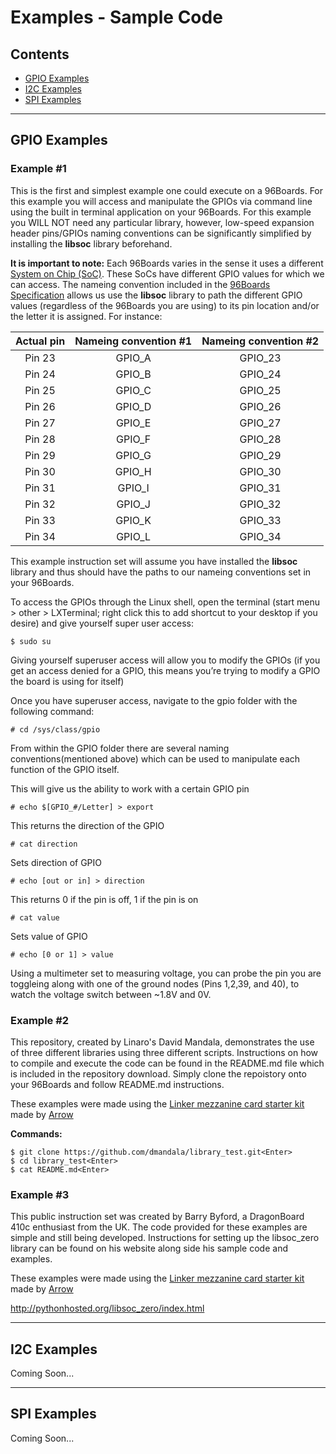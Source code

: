 # Examples - Sample Code

## Contents

- [GPIO Examples](#gpio-examples)
- [I2C Examples](#i2c-examples)
- [SPI Examples](#spi-examples)

***

## GPIO Examples

### Example #1

This is the first and simplest example one could execute on a 96Boards. For this example you will access and manipulate the GPIOs via command line using the built in terminal application on your 96Boards. For this example you WILL NOT need any particular library, however, low-speed expansion header pins/GPIOs naming conventions can be significantly simplified by installing the **libsoc** library beforehand.

**It is important to note:** Each 96Boards varies in the sense it uses a different [System on Chip (SoC)](). These SoCs have different GPIO values for which we can access. The nameing convention included in the [96Boards Specification]() allows us use the **libsoc** library to path the different GPIO values (regardless of the 96Boards you are using) to its pin location and/or the letter it is assigned. For instance:

| Actual pin | Nameing convention #1 | Nameing convention #2 |
|:----------:|:---------------------:|:---------------------:|
|   Pin 23   |        GPIO_A         |        GPIO_23        |
|   Pin 24   |        GPIO_B         |        GPIO_24        |
|   Pin 25   |        GPIO_C         |        GPIO_25        |
|   Pin 26   |        GPIO_D         |        GPIO_26        |
|   Pin 27   |        GPIO_E         |        GPIO_27        |
|   Pin 28   |        GPIO_F         |        GPIO_28        |
|   Pin 29   |        GPIO_G         |        GPIO_29        |
|   Pin 30   |        GPIO_H         |        GPIO_30        |
|   Pin 31   |        GPIO_I         |        GPIO_31        |
|   Pin 32   |        GPIO_J         |        GPIO_32        |
|   Pin 33   |        GPIO_K         |        GPIO_33        |
|   Pin 34   |        GPIO_L         |        GPIO_34        |

This example instruction set will assume you have installed the **libsoc** library and thus should have the paths to our nameing conventions set in your 96Boards.

To access the GPIOs through the Linux shell, open the terminal (start menu > other > LXTerminal; right click this to add shortcut to your desktop if you desire) and give yourself super user access:

```shell
$ sudo su
```

Giving yourself superuser access will allow you to modify the GPIOs (if you get an access denied for a GPIO, this means you’re trying to modify a GPIO the board is using for itself)

Once you have superuser access, navigate to the gpio folder with the following command:

```shell
# cd /sys/class/gpio 
```

From within the GPIO folder there are several naming conventions(mentioned above) which can be used to manipulate each function of the GPIO itself.


This will give us the ability to work with a certain GPIO pin
```shell
# echo $[GPIO_#/Letter] > export
```

This returns the direction of the GPIO
```shell
# cat direction
```

Sets direction of GPIO
```shell
# echo [out or in] > direction
```

This returns 0 if the pin is off, 1 if the pin is on
```shell
# cat value
```

Sets value of GPIO
```shell
# echo [0 or 1] > value
```

Using a multimeter set to measuring voltage, you can probe the pin you are toggleing along with one of the ground nodes (Pins 1,2,39, and 40), to watch the voltage switch between ~1.8V and 0V.

### Example #2

This repository, created by Linaro's David Mandala, demonstrates the use of three different libraries using three different scripts. Instructions on how to compile and execute the code can be found in the README.md file which is included in the repository download. Simply clone the repoistory onto your 96Boards and follow README.md instructions.

These examples were made using the [Linker mezzanine card starter kit](../../../MezzanineProducts/Linker%20mezzanine%20card%20starter%20kit/README.md) made by [Arrow](http://www.arrow.com)

**Commands:**

```shell
$ git clone https://github.com/dmandala/library_test.git<Enter>
$ cd library_test<Enter>
$ cat README.md<Enter>
```

### Example #3

This public instruction set was created by Barry Byford, a DragonBoard 410c enthusiast from the UK. The code provided for these examples are simple and still being developed. Instructions for setting up the libsoc_zero library can be found on his website along side his sample code and examples.

These examples were made using the [Linker mezzanine card starter kit](../../../MezzanineProducts/Linker%20mezzanine%20card%20starter%20kit/README.md) made by [Arrow](http://www.arrow.com)

http://pythonhosted.org/libsoc_zero/index.html

***

## I2C Examples

Coming Soon...

***

## SPI Examples

Coming Soon...
